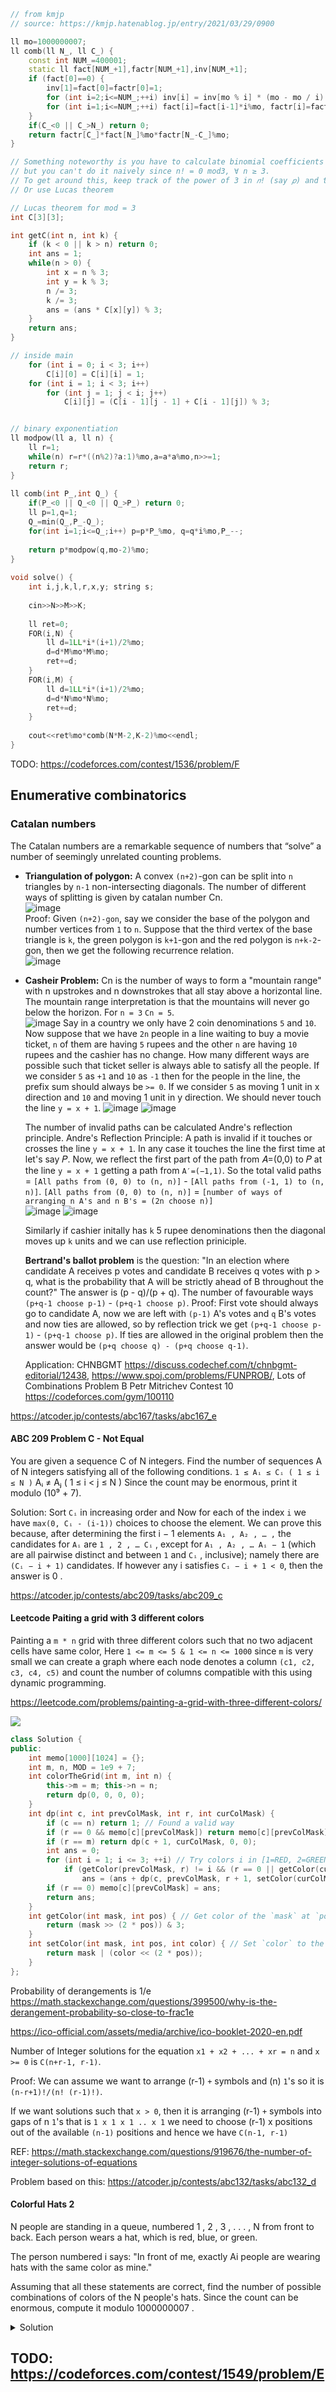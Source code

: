 ```cpp
// from kmjp
// source: https://kmjp.hatenablog.jp/entry/2021/03/29/0900

ll mo=1000000007;
ll comb(ll N_, ll C_) {
	const int NUM_=400001;
	static ll fact[NUM_+1],factr[NUM_+1],inv[NUM_+1];
	if (fact[0]==0) {
		inv[1]=fact[0]=factr[0]=1;
		for (int i=2;i<=NUM_;++i) inv[i] = inv[mo % i] * (mo - mo / i) % mo;
		for (int i=1;i<=NUM_;++i) fact[i]=fact[i-1]*i%mo, factr[i]=factr[i-1]*inv[i]%mo;
	}
	if(C_<0 || C_>N_) return 0;
	return factr[C_]*fact[N_]%mo*factr[N_-C_]%mo;
}

// Something noteworthy is you have to calculate binomial coefficients modulo 3, 
// but you can't do it naively since n! = 0 mod3, ∀ n ≥ 3. 
// To get around this, keep track of the power of 3 in 𝑛! (say 𝑝) and the value of 𝑛! without any powers of 3.
// Or use Lucas theorem

// Lucas theorem for mod = 3
int C[3][3];

int getC(int n, int k) {
	if (k < 0 || k > n) return 0;
	int ans = 1;
	while(n > 0) {
		int x = n % 3;
		int y = k % 3;
		n /= 3;
		k /= 3;
		ans = (ans * C[x][y]) % 3;
	}
	return ans;
}

// inside main
    for (int i = 0; i < 3; i++)
		C[i][0] = C[i][i] = 1;
	for (int i = 1; i < 3; i++)
		for (int j = 1; j < i; j++)
			C[i][j] = (C[i - 1][j - 1] + C[i - 1][j]) % 3;


// binary exponentiation
ll modpow(ll a, ll n) {
	ll r=1;
	while(n) r=r*((n%2)?a:1)%mo,a=a*a%mo,n>>=1;
	return r;
}
 
ll comb(int P_,int Q_) {
	if(P_<0 || Q_<0 || Q_>P_) return 0;
	ll p=1,q=1;
	Q_=min(Q_,P_-Q_);
	for(int i=1;i<=Q_;i++) p=p*P_%mo, q=q*i%mo,P_--;
	
	return p*modpow(q,mo-2)%mo;
}
 
void solve() {
	int i,j,k,l,r,x,y; string s;
	
	cin>>N>>M>>K;
	
	ll ret=0;
	FOR(i,N) {
		ll d=1LL*i*(i+1)/2%mo;
		d=d*M%mo*M%mo;
		ret+=d;
	}
	FOR(i,M) {
		ll d=1LL*i*(i+1)/2%mo;
		d=d*N%mo*N%mo;
		ret+=d;
	}
	
	cout<<ret%mo*comb(N*M-2,K-2)%mo<<endl;
}
```

TODO: https://codeforces.com/contest/1536/problem/F

## Enumerative combinatorics

### Catalan numbers
The Catalan numbers are a remarkable sequence of numbers that “solve” a number of seemingly unrelated counting problems. 

* **Triangulation of polygon:** A convex `(n+2)`-gon can be split into `n` triangles by `n-1` non-intersecting diagonals. The number of different ways of splitting is given by catalan number Cn. \
 ![image](https://user-images.githubusercontent.com/19663316/121805524-3f443880-cc69-11eb-88a5-3ae9587e94d1.png)\
 Proof: Given `(n+2)-gon`, say we consider the base of the polygon and number vertices from `1` to `n`. Suppose that the third vertex of the base triangle is `k`, the green polygon is `k+1`-gon and the red polygon is `n+k-2`-gon, then we get the following recurrence relation.\
 ![image](https://user-images.githubusercontent.com/19663316/121806031-a6fb8300-cc6b-11eb-83d4-e3e0c7d74bbf.png)
 
* **Casheir Problem:** Cn is the number of ways to form a "mountain range" with n upstrokes and n downstrokes that all stay above a horizontal line. The mountain range interpretation is that the mountains will never go below the horizon. For `n = 3`  `Cn = 5`.\
  ![image](https://user-images.githubusercontent.com/19663316/121807707-e6799d80-cc72-11eb-8f5b-d4024f185e7d.png)
  Say in a country we only have 2 coin denominations `5` and `10`. Now suppose that we have `2n` people in a line waiting to buy a movie ticket, `n` of them are having `5` rupees and the other `n` are having `10` rupees and the cashier has no change. How many different ways are possible such that ticket seller is always able to satisfy all the people. If we consider `5` as `+1` and `10` as `-1` then for the people in the line, the prefix sum should always be `>= 0`. If we consider `5` as moving 1 unit in x direction and `10` and moving 1 unit in y direction. We should never touch the line `y = x + 1`.
  ![image](https://user-images.githubusercontent.com/19663316/121807919-ceeee480-cc73-11eb-8446-7997342bbcc2.png)
  ![image](https://user-images.githubusercontent.com/19663316/121807874-a23acd00-cc73-11eb-8fec-9ca0ad1ffa25.png)

  The number of invalid paths can be calculated Andre's reflection principle. Andre's Reflection Principle: A path is invalid if it touches or crosses the line `y = x + 1`. In any case it touches the line the first time at let's say 𝑃. Now, we reflect the first part of the path from 𝐴=(0,0) to 𝑃 at the line `y = x + 1` getting a path from `A′=(−1,1)`. So the total valid paths = `[All paths from (0, 0) to (n, n)]` - `[All paths from (-1, 1) to (n, n)]`. `[All paths from (0, 0) to (n, n)]` = `[number of ways of arranging n A's and n B's = (2n choose n)]`\
  ![image](https://user-images.githubusercontent.com/19663316/121806851-2f2f5780-cc6f-11eb-9a63-df2c741ceb28.png)
  ![image](https://user-images.githubusercontent.com/19663316/121807149-9bf72180-cc70-11eb-8c3f-7d08a4350c77.png)
  
  Similarly if cashier initally has `k` 5 rupee denominations then the diagonal moves up `k` units and we can use reflection priniciple.
  
  **Bertrand's ballot problem** is the question: "In an election where candidate A receives p votes and candidate B receives q votes with p > q, what is the probability that A will be strictly ahead of B throughout the count?" The answer is  (p - q)/(p + q). The number of favourable ways `(p+q-1 choose p-1)` - `(p+q-1 choose p)`. Proof: First vote should always go to candidate A, now we are left with `(p-1)` A's votes and `q` B's votes and now ties are allowed, so by reflection trick we get `(p+q-1 choose p-1)` - `(p+q-1 choose p)`. If ties are allowed in the original problem then the answer would be `(p+q choose q) - (p+q choose q-1)`.
  
  Application: CHNBGMT https://discuss.codechef.com/t/chnbgmt-editorial/12438, https://www.spoj.com/problems/FUNPROB/, Lots of Combinations Problem B Petr Mitrichev Contest 10 https://codeforces.com/gym/100110

https://atcoder.jp/contests/abc167/tasks/abc167_e

#### ABC 209 Problem C - Not Equal
You are given a sequence C of N integers. Find the number of sequences A of N integers satisfying all of the following conditions. `1 ≤ Aᵢ ≤ Cᵢ ( 1 ≤ i ≤ N )` Aᵢ ≠ Aⱼ ( 1 ≤ i < j ≤ N ) Since the count may be enormous, print it modulo (10⁹ + 7).

Solution: Sort `Cᵢ` in increasing order and Now for each of the index `i` we have `max(0, Cᵢ - (i-1))` choices to choose the element. We can prove this because, after determining the first i − 1 elements `A₁ , A₂ , … ,` the candidates for `Aᵢ` are `1 , 2 , … Cᵢ` , except for `A₁ , A₂ , … Aᵢ − 1` (which are all pairwise distinct and between `1` and `Cᵢ` , inclusive); namely there are `(Cᵢ − i + 1)` candidates. If however any i satisfies `Cᵢ − i + 1 < 0`, then the answer is 0 .

https://atcoder.jp/contests/abc209/tasks/abc209_c


#### Leetcode Paiting a grid with 3 different colors

Painting a `m * n` grid with three different colors such that no two adjacent cells have same color, Here `1 <= m <= 5 & 1 <= n <= 1000` since `m` is very small we can create a graph where each node denotes a column `(c1, c2, c3, c4, c5)` and count the number of columns compatible with this using dynamic programming.

https://leetcode.com/problems/painting-a-grid-with-three-different-colors/

![](images/grid_3_colors_21_7_12.png)

```cpp
class Solution {
public:
    int memo[1000][1024] = {};
    int m, n, MOD = 1e9 + 7;
    int colorTheGrid(int m, int n) {
        this->m = m; this->n = n;
        return dp(0, 0, 0, 0);
    }
    int dp(int c, int prevColMask, int r, int curColMask) {
        if (c == n) return 1; // Found a valid way
        if (r == 0 && memo[c][prevColMask]) return memo[c][prevColMask];
        if (r == m) return dp(c + 1, curColMask, 0, 0);
        int ans = 0;
        for (int i = 1; i <= 3; ++i) // Try colors i in [1=RED, 2=GREEN, 3=BLUE]
            if (getColor(prevColMask, r) != i && (r == 0 || getColor(curColMask, r-1) != i))
                ans = (ans + dp(c, prevColMask, r + 1, setColor(curColMask, r, i))) % MOD;
        if (r == 0) memo[c][prevColMask] = ans;
        return ans;
    }
    int getColor(int mask, int pos) { // Get color of the `mask` at `pos`, use 2 bits to store a color
        return (mask >> (2 * pos)) & 3;
    }
    int setColor(int mask, int pos, int color) { // Set `color` to the `mask` at `pos`, use 2 bits to store a color
        return mask | (color << (2 * pos));
    }
};
```

Probability of derangements is 1/e https://math.stackexchange.com/questions/399500/why-is-the-derangement-probability-so-close-to-frac1e

https://ico-official.com/assets/media/archive/ico-booklet-2020-en.pdf


Number of Integer solutions for the equation `x1 + x2 + ... + xr = n` and  `x >= 0` is `C(n+r-1, r-1)`.

Proof: We can assume we want to arrange (r-1) `+` symbols and (n) `1`'s so it is `(n-r+1)!/(n! (r-1)!)`.

If we want solutions such that `x > 0`, then it is arranging (r-1) `+` symbols into gaps of n `1`'s that is `1 x 1 x 1 .. x 1` we need to choose (r-1) x positions out of the available `(n-1)` positions and hence we have `C(n-1, r-1)`

REF: https://math.stackexchange.com/questions/919676/the-number-of-integer-solutions-of-equations

Problem based on this: https://atcoder.jp/contests/abc132/tasks/abc132_d

#### Colorful Hats 2

N people are standing in a queue, numbered 1 , 2 , 3 , . . . , N from front to back. Each person wears a hat, which is red, blue, or green. 

The person numbered i says: "In front of me, exactly Ai people are wearing hats with the same color as mine." 

Assuming that all these statements are correct, find the number of possible combinations of colors of the N people's hats. Since the count can be enormous, compute it modulo 1000000007 .

<details>
 <summary>Solution</summary>
 
![](images/rgb_colorful_hats_1.png)
![](images/rgb_colorful_hats_2.png) 
 
```cpp
#include <iostream>
#include <string>
using namespace std;
#pragma warning (disable: 4996)

int N, A[1 << 18], C[3];
long long sum = 1;

int main() {
	cin >> N;
	for (int i = 1; i <= N; i++) cin >> A[i];

	for (int i = 1; i <= N; i++) {
		long long cnt = 0, id = -1;
		if (A[i] == C[0]) { cnt++; id = 0; }
		if (A[i] == C[1]) { cnt++; id = 1; }
		if (A[i] == C[2]) { cnt++; id = 2; }
		if (id == -1) {
			cout << "0" << endl;
			return 0;
		}
		sum *= cnt; C[id]++;
		sum %= 1000000007;
	}
	cout << sum << endl;
	return 0;
}
```
</details>

## TODO: https://codeforces.com/contest/1549/problem/E
